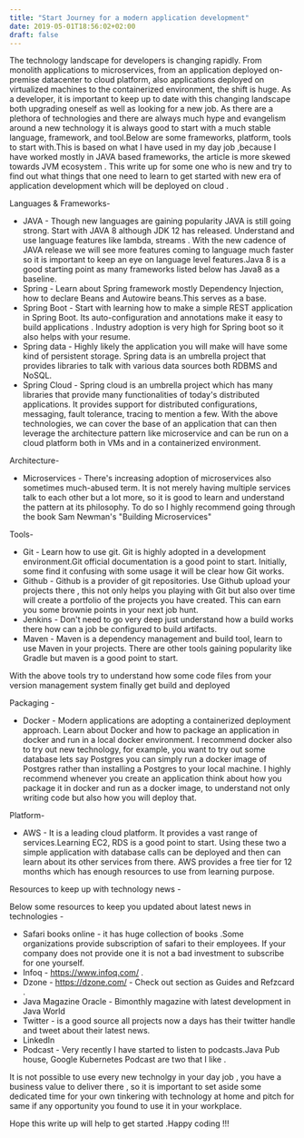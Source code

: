 ```yaml
---
title: "Start Journey for a modern application development"
date: 2019-05-01T18:56:02+02:00
draft: false
---
```

The technology landscape for developers is changing rapidly. From monolith applications to microservices, from an application deployed on-premise
datacenter to cloud platform, also applications deployed on virtualized machines to the containerized environment, the shift is huge.
As a developer, it is important to keep up to date with this changing landscape both upgrading oneself as well as  looking for a new job.
As there are a plethora of technologies and there are always much hype and evangelism around a new technology it is always good to start
with a much stable language, framework, and tool.Below are some frameworks, platform, tools to start with.This is based on what
I have used in my day job ,because I have worked mostly in JAVA based frameworks, the article is more skewed towards JVM ecosystem .
This write up for some one who is new and try to find out what things that one need to learn to get started with new era of 
application development which will be deployed on cloud .
 
 Languages & Frameworks-

* JAVA - Though new languages are gaining popularity JAVA is still going strong. Start with JAVA 8  although JDK 12 has released. Understand and use language features like lambda, streams . With the new cadence of JAVA release we will see more features coming to language much faster so it is important to keep an eye on language level features.Java 8 is a good starting point as many frameworks listed below has Java8 as a baseline.     
* Spring - Learn about Spring framework mostly Dependency Injection, how to declare Beans and Autowire beans.This serves as a base.
* Spring Boot - Start with learning how to make a simple REST application in Spring Boot. Its auto-configuration and annotations make it easy to build applications . Industry adoption is very high for Spring boot so it also helps with your resume.
* Spring data  - Highly likely the application you will make will have some kind of persistent storage. Spring data is an umbrella project that provides libraries to talk with various data sources both RDBMS and NoSQL.
* Spring Cloud - Spring cloud is an umbrella project which has many libraries that provide many functionalities of today's distributed applications. It provides support for distributed configurations, messaging, fault tolerance, tracing to mention a few.
  With the above technologies, we can cover the base of an application that can then leverage the architecture pattern like microservice and can be run on a cloud platform both in VMs and in a containerized environment.




 Architecture-


* Microservices - There's increasing adoption of microservices also sometimes much-abused term. 
  It is not merely having multiple services talk to each other but a lot more, so it is good to learn and understand the pattern at its philosophy. 
  To do so I highly recommend going through the book Sam Newman's "Building Microservices"

 Tools-
 
* Git - Learn how to use git. Git is highly adopted in a development environment.Git official documentation is a good point to start.
        Initially, some find it confusing with some usage it will be clear how Git works.
* Github - Github is a provider of git repositories. Use Github upload your projects there , this not only helps you playing with 
           Git but also over time will create a portfolio of the projects you have created. 
		   This can earn you some brownie points in your next job hunt.
* Jenkins - Don't need to go very deep just understand how a build works there how can a job be configured to build artifacts.
* Maven - Maven is a dependency management and build tool, learn to use Maven in your projects. 
          There are other tools gaining popularity like Gradle but maven is a good point to start.


With the above tools try to understand how some code files from your version management system finally get build and deployed 


 Packaging - 
 
 * Docker - Modern applications are adopting a containerized deployment approach. 
           Learn about Docker and how to package an application in docker and run in a local docker environment. 
		   I recommend docker also to try out new technology, for example, you want to try out some database lets say Postgres
		   you can simply run a docker image of Postgres rather than installing a Postgres to your local machine. 
		   I highly recommend whenever you create an application think about how you package it in docker and run as a docker image,
		   to understand not only writing code but also how you will deploy that.




 Platform-
 
 * AWS - It is a leading cloud platform. It provides a vast range of services.Learning EC2, RDS is a good point to start. 
        Using these two a simple application with database calls can be deployed and then can learn about its other services from there.
		AWS provides a free tier for 12 months which has enough resources to use from learning purpose.


 Resources to keep up with technology news -
 
 Below some resources to keep you updated about latest news in technologies -

 *  Safari books online - it has huge collection of books .Some organizations provide subscription of safari to their employees.
                         If your company does not provide one it is not a bad investment to subscribe for one yourself.      
 * Infoq -  https://www.infoq.com/ .
 * Dzone -  https://dzone.com/ - Check out section as Guides and Refzcard .
 * Java Magazine Oracle - Bimonthly magazine with latest development in Java World
 * Twitter - is a good source all projects now a days has their twitter handle and tweet about their latest news.
 * LinkedIn 
 * Podcast - Very recently I have started to listen to podcasts.Java Pub house, Google Kubernetes Podcast are two that I like  .


It is not possible to use every new technolgy in your day job , you have a business value to deliver there ,
so it is important to set aside some dedicated time for your own tinkering with technology at home and pitch for same if any opportunity you found to use it in your workplace.


Hope this write up will help to get started .Happy coding !!!

